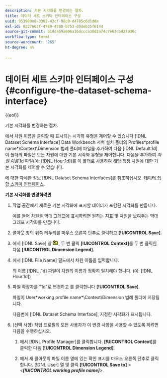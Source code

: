 ```yaml
---
description: 기본 시각화를 변경하는 절차.
title: 데이터 세트 스키마 인터페이스 구성
uuid: 953909e8-3382-43cf-98c0-d4785c6d1dda
exl-id: 0227663f-4789-4780-b753-d0deb35f6144
source-git-commit: b1dda69a606a16dccca30d2a74c7e63dbd27936c
workflow-type: tm+mt
source-wordcount: '265'
ht-degree: 4%

---
```


# 데이터 세트 스키마 인터페이스 구성{#configure-the-dataset-schema-interface}

{{eol}}

기본 시각화를 변경하는 절차.

에서 차원 이름을 클릭할 때 표시되는 시각화 유형을 제어할 수 있습니다 [!DNL Dataset Schema Interface] Data Workbench 서버 설치 폴더의 Profiles\*profile name*\Context\Dimension 범례 폴더에 파일을 추가하여 다음 [!DNL Default.1d] 이 폴더의 파일은 모든 차원에 대한 기본 시각화 유형을 제어합니다. 다음을 추가하여 *차원 이름*.1d 파일(예: [!DNL Hour.1d])를 이 폴더로 사용하여 해당 특정 차원에 대한 기본 시각화를 제어할 수 있습니다.

에 대한 자세한 정보 [!DNL Dataset Schema Interfaces]를 참조하십시오. [데이터 집합 스키마 인터페이스](../../../home/c-get-started/c-admin-intrf/c-dtst-sch-intrf.md#concept-e147b3a5b542453ca2b121e1c85bb175).

**기본 시각화를 변경하려면**

1. 작업 공간에서 새로운 기본 시각화에 표시할 데이터가 포함된 시각화를 만듭니다.

   예를 들어 차원을 막대 그래프에 표시하려면 원하는 지표 및 차원을 보여주는 막대 그래프 시각화를 만듭니다.

1. 콜아웃 창의 위쪽 테두리를 마우스 오른쪽 단추로 클릭하고 **[!UICONTROL Save]**.
1. 에서 [!DNL Save] 창 ![](assets/btn_folder_up.png), 두 번 클릭 **[!UICONTROL Context]**&#x200B;를 두 번 클릭한 다음 **[!UICONTROL Dimension Legend]**.
1. 에서 [!DNL File Name] 필드에서 차원 이름을 입력합니다.

   의 이름 [!DNL .1d] 파일이 차원의 이름과 정확히 일치해야 합니다. (예: [!DNL Hour.1d])

1. 파일 확장자를 &quot;1d&quot;로 변경하고 를 클릭합니다 **[!UICONTROL Save]**.

   파일이 User\*working profile name*\Context\Dimension 범례 폴더에 저장됩니다.

   다음번에 [!DNL Dataset Schema Interface], 지정한 시각화가 표시됩니다.

1. (선택 사항) 작업 프로필의 모든 사용자가 이 변경 사항을 사용할 수 있도록 하려면 다음을 수행하십시오.

   1. 에서 [!DNL Profile Manager]를 클릭합니다. **[!UICONTROL Context]**&#x200B;를 클릭한 다음 **[!UICONTROL Dimension Legend]**.

   1. 에서 새 콜아웃의 파일 이름 옆에 있는 확인 표시를 마우스 오른쪽 단추로 클릭합니다. [!DNL User] 열 및 클릭 **[!UICONTROL Save to]** > *&lt;**[!UICONTROL working profile name]**>*.

